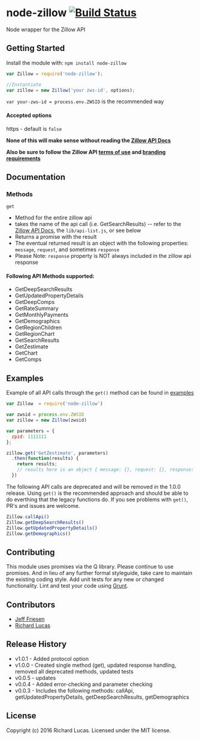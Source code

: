 # node-zillow [![Build Status](https://secure.travis-ci.org/ralucas/node-zillow.png?branch=master)](http://travis-ci.org/ralucas/node-zillow)

Node wrapper for the Zillow API

## Getting Started
Install the module with: `npm install node-zillow`

```js
var Zillow = require('node-zillow');

//Instantiate
var zillow = new Zillow('your zws-id', options);
```
`var your-zws-id = process.env.ZWSID` is the recommended way

#### Accepted options
https - default is `false`

__None of this will make sense without reading the [Zillow API Docs](http://www.zillow.com/howto/api/APIOverview.htm)__

__Also be sure to follow the Zillow API [terms of use](http://www.zillow.com/howto/api/APITerms.htm) and [branding requirements](http://www.zillow.com/howto/api/BrandingRequirements.htm)__

## Documentation

### Methods

`get`
- Method for the entire zillow api
- takes the name of the api call (i.e. GetSearchResults) -- refer to the [Zillow API Docs](http://www.zillow.com/howto/api/APIOverview.htm), the `lib/api-list.js`, or see below
- Returns a promise with the result
- The eventual returned result is an object with the following properties: `message`, `request`, and sometimes `response`
- Please Note: `response` property is NOT always included in the zillow api response

#### Following API Methods supported:
* GetDeepSearchResults
* GetUpdatedPropertyDetails
* GetDeepComps
* GetRateSummary
* GetMonthlyPayments
* GetDemographics
* GetRegionChildren
* GetRegionChart
* GetSearchResults
* GetZestimate
* GetChart
* GetComps

## Examples

Example of all API calls through the `get()` method can be found in [examples](https://github.com/ralucas/node-zillow/blob/master/examples/examples.js)

```js
var Zillow  = require('node-zillow')

var zwsid = process.env.ZWSID
var zillow = new Zillow(zwsid)

var parameters = {
  zpid: 1111111
};

zillow.get('GetZestimate', parameters)
  .then(function(results) {
    return results;
    // results here is an object { message: {}, request: {}, response: {}} 
  })
```

The following API calls are deprecated and will be removed in the 1.0.0 release. Using `get()` is the recommended approach and should be able to do everthing that the legacy functions do. If you see problems with `get()`, PR's and issues are welcome.

```js
Zillow.callApi()
Zillow.getDeepSearchResults()
Zillow.getUpdatedPropertyDetails()
Zillow.getDemographics()
```

## Contributing
This module uses promises via the Q library.  Please continue to use promises. And in lieu of any further formal styleguide, take care to maintain the existing coding style. Add unit tests for any new or changed functionality. Lint and test your code using [Grunt](http://gruntjs.com/).

## Contributors

* [Jeff Friesen](https://github.com/jefffriesen)
* [Richard Lucas](https://github.com/ralucas)

## Release History
* v1.0.1 - Added protocol option
* v1.0.0 - Created single method (get), updated response handling, removed all deprecated methods, updated tests
* v0.0.5 - updates
* v0.0.4 - Added error-checking and parameter checking
* v0.0.3 - Includes the following methods: callApi, getUpdatedPropertyDetails, getDeepSearchResults, getDemographics

## License
Copyright (c) 2016 Richard Lucas. Licensed under the MIT license.
